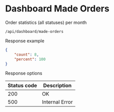 Dashboard Made Orders
===================

Order statistics (all statuses) per month

```shell title="Method <span class='color-method'>GET</span>"
/api/dashboard/made-orders
```

Response example

```json title="Response <span class='color-200'>200</span>"
{
    "count": 8,
    "percent": 100
}
```

Response options

| Status code                          | Description    |
|--------------------------------------|----------------|
| <span class='color-200'>200</span>   | OK             |
| <span class='color-error'>500</span> | Internal Error |